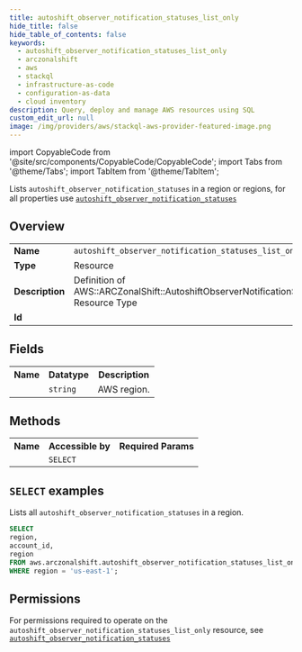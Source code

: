 ```yaml
---
title: autoshift_observer_notification_statuses_list_only
hide_title: false
hide_table_of_contents: false
keywords:
  - autoshift_observer_notification_statuses_list_only
  - arczonalshift
  - aws
  - stackql
  - infrastructure-as-code
  - configuration-as-data
  - cloud inventory
description: Query, deploy and manage AWS resources using SQL
custom_edit_url: null
image: /img/providers/aws/stackql-aws-provider-featured-image.png
---
```


import CopyableCode from '@site/src/components/CopyableCode/CopyableCode';
import Tabs from '@theme/Tabs';
import TabItem from '@theme/TabItem';

Lists <code>autoshift_observer_notification_statuses</code> in a region or regions, for all properties use <a href="/providers/aws/serviceName/autoshift_observer_notification_statuses/"><code>autoshift_observer_notification_statuses</code></a>

## Overview
<table><tbody>
<tr><td><b>Name</b></td><td><code>autoshift_observer_notification_statuses_list_only</code></td></tr>
<tr><td><b>Type</b></td><td>Resource</td></tr>
<tr><td><b>Description</b></td><td>Definition of AWS::ARCZonalShift::AutoshiftObserverNotificationStatus Resource Type</td></tr>
<tr><td><b>Id</b></td><td><CopyableCode code="aws.arczonalshift.autoshift_observer_notification_statuses_list_only" /></td></tr>
</tbody></table>

## Fields
<table><tbody><tr><th>Name</th><th>Datatype</th><th>Description</th></tr><tr><td><CopyableCode code="region" /></td><td><code>string</code></td><td>AWS region.</td></tr>
</tbody></table>

## Methods

<table><tbody>
  <tr>
    <th>Name</th>
    <th>Accessible by</th>
    <th>Required Params</th>
  </tr>
  <tr>
    <td><CopyableCode code="list_resources" /></td>
    <td><code>SELECT</code></td>
    <td><CopyableCode code="region" /></td>
  </tr>
</tbody></table>

## `SELECT` examples
Lists all <code>autoshift_observer_notification_statuses</code> in a region.
```sql
SELECT
region,
account_id,
region
FROM aws.arczonalshift.autoshift_observer_notification_statuses_list_only
WHERE region = 'us-east-1';
```


## Permissions

For permissions required to operate on the <code>autoshift_observer_notification_statuses_list_only</code> resource, see <a href="/providers/aws/arczonalshift/autoshift_observer_notification_statuses/#permissions"><code>autoshift_observer_notification_statuses</code></a>

